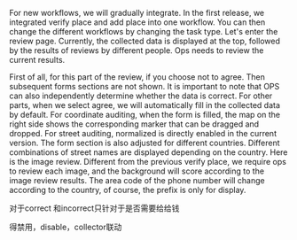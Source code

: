 
For new workflows, we will gradually integrate. In the first release, we integrated verify place and add place into one workflow. You can then change the different workflows by changing the task type. Let's enter the review page. Currently, the collected data is displayed at the top, followed by the results of reviews by different people. Ops needs to review the current results. 


First of all, for this part of the review, if you choose not to agree. Then subsequent forms sections are not shown. It is important to note that OPS can also independently determine whether the data is correct. For other parts, when we select agree, we will automatically fill in the collected data by default. For coordinate auditing, when the form is filled, the map on the right side shows the corresponding marker that can be dragged and dropped. For street auditing, normalized is directly enabled in the current version. The form section is also adjusted for different countries. Different combinations of street names are displayed depending on the country. Here is the image review. Different from the previous verify place, we require ops to review each image, and the background will score according to the image review results. The area code of the phone number will change according to the country, of course, the prefix is only for display.


对于correct 和incorrect只针对于是否需要给给钱

得禁用，disable，collector联动